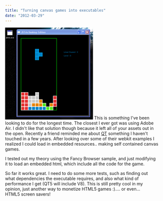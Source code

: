 ```yaml
---
title: "Turning canvas games into executables"
date: "2012-03-29"
---
```


[![](images/ss1333030211.3125-288x300.png "tetris exe")](http://www.somethinghitme.com/wp-content/uploads/2012/03/ss1333030211.3125.png) This is something I've been looking to do for the longest time. The closest I ever got was using Adobe Air. I didn't like that solution though because it left all of your assets out in the open. Recently a friend reminded me about [QT](http://qt.nokia.com/products/) something I haven't touched in a few years. After looking over some of their webkit examples I realized I could load in embedded resources.. making self contained canvas games.

I tested out my theory using the Fancy Browser sample, and just modifying it to load an embedded html, which include all the code for the game.

So far it works great. I need to do some more tests, such as finding out what dependencies the executable requires, and also what kind of performance I get (QT5 will include V8). This is still pretty cool in my opinion, just another way to monetize HTML5 games :).... or even... HTML5 screen savers!
